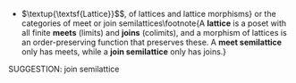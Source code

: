 -  $\textup{\textsf{Lattice}}$$, of lattices and lattice morphisms} or the categories of  meet or join semilattices\footnote{A **lattice** is a poset with all finite **meets** (limits) and **joins** (colimits), and a morphism of lattices is an order-preserving function that preserves these. A **meet semilattice** only has meets, while a **join semilattice** only has joins.}

SUGGESTION: join semilattice